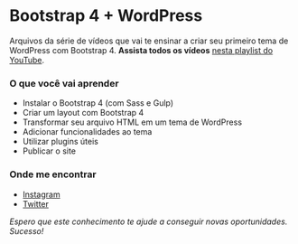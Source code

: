 # Bootstrap 4 + WordPress
Arquivos da série de vídeos que vai te ensinar a criar seu primeiro tema de WordPress com Bootstrap 4.
**Assista todos os vídeos** [nesta playlist do YouTube](https://www.youtube.com/playlist?list=PLBbHLUbqqCrT1gBZtTminYijo8DVpPynE "nesta playlist do YouTube").
### O que você vai aprender
- Instalar o Bootstrap 4 (com Sass e Gulp)
- Criar um layout com Bootstrap 4
- Transformar seu arquivo HTML em um tema de WordPress
- Adicionar funcionalidades ao tema
- Utilizar plugins úteis
- Publicar o site

### Onde me encontrar
- [Instagram](https://www.instagram.com/rvsanches/ "Instagram")
- [Twitter](https://twitter.com/ricardovsanches "Twitter")

*Espero que este conhecimento te ajude a conseguir novas oportunidades.
Sucesso!*